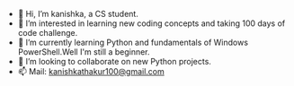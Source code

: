 - 👋 Hi, I’m kanishka, a CS student.
- 👀 I’m interested in  learning new coding concepts and taking 100 days of code challenge.
- 🌱 I’m currently learning Python and  fundamentals of Windows PowerShell.Well I'm still a beginner.
- 💞️ I’m looking to collaborate on new Python projects.
- 📫 Mail: kanishkathakur100@gmail.com

<!---
kanishka100/kanishka100 is a ✨ special ✨ repository because its `README.md` (this file) appears on your GitHub profile.
You can click the Preview link to take a look at your changes.
--->
